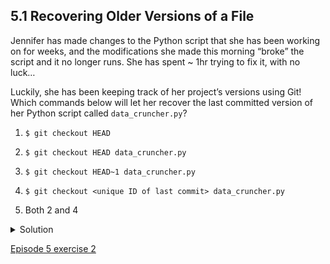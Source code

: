 
## 5.1 Recovering Older Versions of a File

Jennifer has made changes to the Python script that she has been working on for weeks, and the modifications she made this morning “broke” the script and it no longer runs. She has spent ~ 1hr trying to fix it, with no luck…

Luckily, she has been keeping track of her project’s versions using Git! Which commands below will let her recover the last committed version of her Python script called ```data_cruncher.py```?

1. ```$ git checkout HEAD```

1. ```$ git checkout HEAD data_cruncher.py```

1. ```$ git checkout HEAD~1 data_cruncher.py```

1. ```$ git checkout <unique ID of last commit> data_cruncher.py```

1. Both 2 and 4

<details>
  <summary>
Solution
  </summary>
  
  <p>
The answer is (5)-Both 2 and 4.
  </p>
  <p>
    The <code>checkout</code> command restores files from the repository, overwriting the files in your working directory. Answers 2 and 4 both restore the latest version in the repository of the file <code>data_cruncher.py</code> Answer 2 uses <code>HEAD</code> to indicate the latest, whereas answer 4 uses the unique ID of the last commit, which is what <code>HEAD</code> means.</p>
  <p>
Answer 3 gets the version of <code>data_cruncher.py</code> from the commit before <code>HEAD</code> which is NOT what we wanted.
  </p>
  <p>
Answer 1 can be dangerous! Without a filename, <code>git checkout</code> will restore all files in the current directory (and all directories below it) to their state at the commit specified. This command will restore <code>data_cruncher.py</code> to the latest commit version, but it will also restore any other files that are changed to that version, erasing any changes you may have made to those files! As discussed above, you are left in a detached <code>HEAD</code> state, and you don’t want to be there.
  </p>
    
</details>

[Episode 5 exercise 2](episode5_ex2.md)
